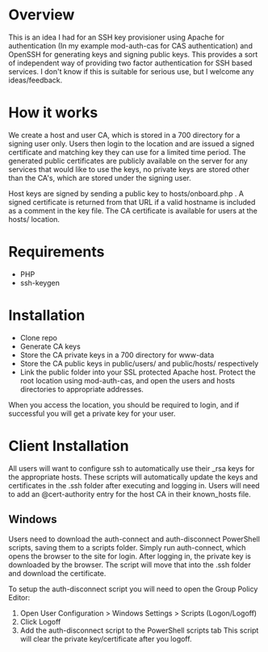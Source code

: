 # Overview
This is an idea I had for an SSH key provisioner using Apache for authentication (In my example mod-auth-cas for CAS authentication) and OpenSSH for generating keys and signing public keys. This provides a sort of independent way of providing two factor authentication for SSH based services. I don't know if this is suitable for serious use, but I welcome any ideas/feedback.

# How it works
We create a host and user CA, which is stored in a 700 directory for a signing user only. Users then login to the location and are issued a signed certificate and matching key they can use for a limited time period. The generated public certificates are publicly available on the server for any services that would like to use the keys, no private keys are stored other than the CA's, which are stored under the signing user.

Host keys are signed by sending a public key to hosts/onboard.php . A signed certificate is returned from that URL if a valid hostname is included as a comment in the key file. The CA certificate is available for users at the hosts/ location.

# Requirements
- PHP
- ssh-keygen

# Installation
- Clone repo
- Generate CA keys
- Store the CA private keys in a 700 directory for www-data
- Store the CA public keys in public/users/ and public/hosts/ respectively
- Link the public folder into your SSL protected Apache host. Protect the root location using mod-auth-cas, and open the users and hosts directories to appropriate addresses.

When you access the location, you should be required to login, and if successful you will get a private key for your user.

# Client Installation

All users will want to configure ssh to automatically use their <username>_rsa keys for the appropriate hosts. These scripts will automatically update the keys and certificates in the .ssh folder after executing and logging in. Users will need to add an @cert-authority entry for the host CA in their known_hosts file.

## Windows
Users need to download the auth-connect and auth-disconnect PowerShell scripts, saving them to a scripts folder. Simply run auth-connect, which opens the browser to the site for login. After logging in, the private key is downloaded by the browser. The script will move that into the .ssh folder and download the certificate.

To setup the auth-disconnect script you will need to open the Group Policy Editor:
1. Open User Configuration > Windows Settings > Scripts (Logon/Logoff)
2. Click Logoff
3. Add the auth-disconnect script to the PowerShell scripts tab
This script will clear the private key/certificate after you logoff.